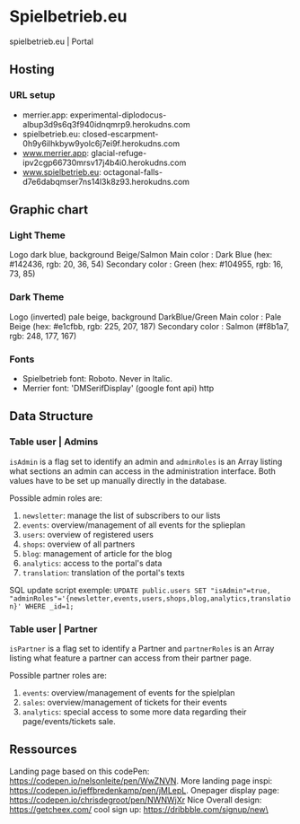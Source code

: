 # Spielbetrieb.eu

spielbetrieb.eu | Portal

## Hosting

### URL setup
- merrier.app: experimental-diplodocus-albup3d9s6q3f940idnqmrp9.herokudns.com
- spielbetrieb.eu: closed-escarpment-0h9y6ilhkbyw9yolc6j7ei9f.herokudns.com
- www.merrier.app: glacial-refuge-ipv2cgp66730mrsv17j4b4i0.herokudns.com
- www.spielbetrieb.eu: octagonal-falls-d7e6dabqmser7ns14l3k8z93.herokudns.com

## Graphic chart

### Light Theme
Logo dark blue, background Beige/Salmon
Main color : Dark Blue (hex: #142436, rgb: 20, 36, 54)
Secondary color : Green (hex: #104955, rgb: 16, 73, 85)

### Dark Theme
Logo (inverted) pale beige, background DarkBlue/Green
Main color : Pale Beige (hex: #e1cfbb, rgb: 225, 207, 187)
Secondary color : Salmon (#f8b1a7, rgb: 248, 177, 167)

### Fonts

- Spielbetrieb font: Roboto. Never in Italic.
- Merrier font: 'DMSerifDisplay' (google font api)
http

## Data Structure

### Table user | Admins

`isAdmin` is a flag set to identify an admin and `adminRoles` is an Array listing what sections an admin can access in the administration interface. Both values have to be set up manually directly in the database. 

Possible admin roles are:
1. `newsletter`: manage the list of subscribers to our lists
2. `events`: overview/management of all events for the splieplan
3. `users`: overview of registered users
4. `shops`: overview of all partners
5. `blog`: management of article for the blog
6. `analytics`: access to the portal's data
7. `translation`: translation of the portal's texts

SQL update script exemple: 
``` UPDATE public.users SET "isAdmin"=true, "adminRoles"='{newsletter,events,users,shops,blog,analytics,translation}' WHERE _id=1; ```

### Table user | Partner

`isPartner` is a flag set to identify a Partner and `partnerRoles` is an Array listing what feature a partner can access from their partner page.

Possible partner roles are:
1. `events`: overview/management of events for the spielplan
1. `sales`: overview/management of tickets for their events
3. `analytics`: special access to some more data regarding their page/events/tickets sale.

## Ressources

Landing page based on this codePen: https://codepen.io/nelsonleite/pen/WwZNVN.
More landing page inspi: https://codepen.io/jeffbredenkamp/pen/jMLepL.
Onepager display page: https://codepen.io/chrisdegroot/pen/NWNWjXr
Nice Overall design: https://getcheex.com/
cool sign up: https://dribbble.com/signup/new\
